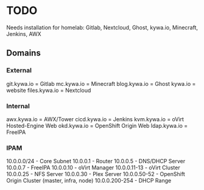 # TODO

Needs installation for homelab: Gitlab, Nextcloud, Ghost, kywa.io, Minecraft, Jenkins, AWX

## Domains

### External
git.kywa.io = Gitlab
mc.kywa.io = Minecraft
blog.kywa.io = Ghost
kywa.io = website
files.kywa.io = Nextcloud

### Internal
awx.kywa.io = AWX/Tower
cicd.kywa.io = Jenkins
kvm.kywa.io = oVirt Hosted-Engine Web
okd.kywa.io = OpenShift Origin Web
ldap.kywa.io = FreeIPA


### IPAM

10.0.0.0/24 - Core Subnet
10.0.0.1 - Router
10.0.0.5 - DNS/DHCP Server
10.0.0.7 - FreeIPA
10.0.0.10 - oVirt Manager
10.0.0.11-13 - oVirt Cluster
10.0.0.25 - NFS Server
10.0.0.30 - Plex Server
10.0.0.50-52 - OpenShift Origin Cluster (master, infra, node)
10.0.0.200-254 - DHCP Range
